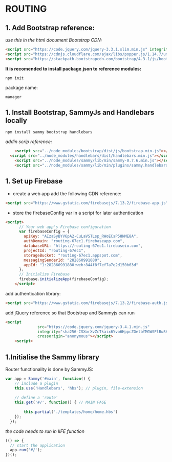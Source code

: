 # ROUTING

## 1. Add Bootstrap reference:
*use this in the html document Bootstrap CDN:*
```html
<script src="https://code.jquery.com/jquery-3.3.1.slim.min.js" integrity="sha384-q8i/X+965DzO0rT7abK41JStQIAqVgRVzpbzo5smXKp4YfRvH+8abtTE1Pi6jizo" crossorigin="anonymous"></script>
<script src="https://cdnjs.cloudflare.com/ajax/libs/popper.js/1.14.7/umd/popper.min.js" integrity="sha384-UO2eT0CpHqdSJQ6hJty5KVphtPhzWj9WO1clHTMGa3JDZwrnQq4sF86dIHNDz0W1" crossorigin="anonymous"></script>
<script src="https://stackpath.bootstrapcdn.com/bootstrap/4.3.1/js/bootstrap.min.js" integrity="sha384-JjSmVgyd0p3pXB1rRibZUAYoIIy6OrQ6VrjIEaFf/nJGzIxFDsf4x0xIM+B07jRM" crossorigin="anonymous"></script>
```
**It is recomended to install package.json to reference modules:**
```terminal
npm init
```
package name:
```terminal
manager
```
## 1. Install Bootstrap, SammyJs and Handlebars locally
```terminal
npm install sammy bootstrap handlebars
```
*addin scrip reference:*
```html
    <script src="../node_modules/bootstrap/dist/js/bootstrap.min.js"></script>
  <script src="../node_modules/handlebars/dist/handlebars.min.js"></script>
    <script src="../node_modules/sammy/lib/min/sammy-0.7.6.min.js"></script>
    <script src="../node_modules/sammy/lib/min/plugins/sammy.handlebars-0.7.6.min.js"></script>
```
## 1. Set up Firebase
- create a web app
add the following CDN reference:
```html
<script src="https://www.gstatic.com/firebasejs/7.13.2/firebase-app.js"></script>
```
- store the firebaseConfig var in a script for later authentication
```html
<script>
      // Your web app's Firebase configuration
      var firebaseConfig = {
        apiKey: "AIzaSyBYV6pA2-CuLaVSTLsp_RWoECsP58NME8A",
        authDomain: "routing-67ec1.firebaseapp.com",
        databaseURL: "https://routing-67ec1.firebaseio.com",
        projectId: "routing-67ec1",
        storageBucket: "routing-67ec1.appspot.com",
        messagingSenderId: "282860991880",
        appId: "1:282860991880:web:844f8f7ef7a7e2d150b63d"
      };
      // Initialize Firebase
      firebase.initializeApp(firebaseConfig);
    </script>
```
add authentication library:
```html
<script src="https://www.gstatic.com/firebasejs/7.13.2/firebase-auth.js"></script>
```
add jQuery reference so that Bootstrap and Sammyjs can run
```html
<script
			  src="https://code.jquery.com/jquery-3.4.1.min.js"
			  integrity="sha256-CSXorXvZcTkaix6Yvo6HppcZGetbYMGWSFlBw8HfCJo="
			  crossorigin="anonymous"></script>
    <script>
```
## 1.Initialise the Sammy library

Router functionality is done by SammyJS:
```js
var app = Sammy('#main', function() {
    // include a plugin
    this.use('Handlebars', 'hbs'); // plugin, file-extension
  
    // define a 'route'
    this.get('#/', function() { // MAIN PAGE
      
        this.partial('./templates/home/home.hbs')
    });
  });
```

*the code needs to run in IIFE function*


```js
(() => {
  // start the application
  app.run('#/');
})();
```
